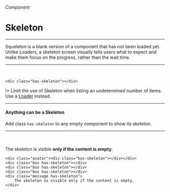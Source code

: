 <h6 class="is-uppercase has-text-grey has-text-weight-medium is-size-6 is-size-7-mobile">Component</h6>
<h1 class="title is-family-secondary is-size-2-mobile">Skeleton</h1>
<hr class="is-visible is-size-4">
<p class="subtitle is-size-4-tablet is-family-secondary">
    <span class="has-text-weight-semibold">Squeleton</span> is a blank version of a component that has not been loaded yet. Unlike Loaders, a skeleton screen visually tells users what to expect and make them focus on the progress, rather than the wait time.
</p>
<hr class="is-visible is-size-4"><br>

<div class="box is-large has-background-white-bis is-medium is-marginless is-radiusless-bl is-radiusless-br">
    <div class="has-skeleton"></div>
</div>

    <div class="has-skeleton"></div>
!> Limit the use of Skeleton when listing an undetermined number of items. Use a <a href="#/loader" class="is-underlined">Loader</a> instead.

<hr class="is-size-1 is-visible">

<h4 class="title"><strong>Anything can be a Skeleton</strong></h4>

Add class `has-skeleton` to any empty component to show its skeleton.

<hr class="is-small">

<div class="box has-background-white-bis is-medium is-marginless is-radiusless-bl is-radiusless-br">
    <div class="box has-skeleton"></div>
    <div class="box has-skeleton"></div>
    <div class="box has-skeleton"></div>
    <div class="avatar"><div class="has-skeleton"></div></div><br><br>
    <div class="box message has-skeleton is-danger is-size-6">
        The skeleton is visible <strong>only if the content is empty</strong>.
    </div>
</div>

    <div class="avatar"><div class="has-skeleton"></div></div>
    <div class="box has-skeleton"></div>
    <div class="box has-skeleton"></div>
    <div class="box has-skeleton"></div>
    <div class="message has-skeleton">
        The skeleton is visible only if the content is empty.
    </div>
